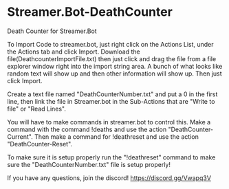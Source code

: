 # Streamer.Bot-DeathCounter
Death Counter for Streamer.Bot

To Import Code to streamer.bot, just right click on the Actions List, under the Actions tab and click Import. Download the file(DeathcounterImportFile.txt) then just click and drag the file from a file explorer window right into the import string area. A bunch of what looks like random text will show up and then other information will show up. Then just click Import.

Create a text file named "DeathCounterNumber.txt" and put a 0 in the first line, then link the file in Streamer.bot in the Sub-Actions that are "Write to file" or "Read Lines".

You will have to make commands in streamer.bot to control this. Make a command with the command !deaths and use the action "DeathCounter-Current". Then make a command for !deathreset and use the action "DeathCounter-Reset".

To make sure it is setup properly run the "!deathreset" command to make sure the "DeathCounterNumber.txt" file is setup properly!

If you have any questions, join the discord! https://discord.gg/Vwapq3V